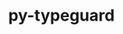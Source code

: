 ---
title: "py-typeguard"
layout: cache
categories: [package, develop]
meta: {"versions": ["3.0.2"], "compilers": ["gcc@=11.1.0", "oneapi@=2023.1.0"], "oss": ["ubuntu20.04"], "platforms": ["linux"], "targets": ["ppc64le", "x86_64", "x86_64_v3"], "stacks": ["e4s", "e4s-oneapi", "e4s-power", "root"], "num_specs": 12, "num_specs_by_stack": {"e4s-power": 5, "root": 12, "e4s-oneapi": 3, "e4s": 4}}
spec_details: [{"hash": "zwlz5p6f66cnwkkc2mofhljqxxqdu4q2", "compiler": "gcc@=11.1.0", "versions": ["3.0.2"], "os": "ubuntu20.04", "platform": "linux", "target": "ppc64le", "variants": ["build_system=python_pip"], "stacks": ["e4s-power", "root"], "size": "-", "tarball": "https://binaries.spack.io/develop/build_cache/linux-ubuntu20.04-ppc64le/gcc-11.1.0/py-typeguard-3.0.2/linux-ubuntu20.04-ppc64le-gcc-11.1.0-py-typeguard-3.0.2-zwlz5p6f66cnwkkc2mofhljqxxqdu4q2.spack"}, {"hash": "yvyvuqckhfgzcmok45rlkwpm5zkmss5z", "compiler": "gcc@=11.1.0", "versions": ["3.0.2"], "os": "ubuntu20.04", "platform": "linux", "target": "ppc64le", "variants": ["build_system=python_pip"], "stacks": ["e4s-power", "root"], "size": "-", "tarball": "https://binaries.spack.io/develop/build_cache/linux-ubuntu20.04-ppc64le/gcc-11.1.0/py-typeguard-3.0.2/linux-ubuntu20.04-ppc64le-gcc-11.1.0-py-typeguard-3.0.2-yvyvuqckhfgzcmok45rlkwpm5zkmss5z.spack"}, {"hash": "tpulv77nvlz5lgbxjm7ow6ztjqy5inj3", "compiler": "gcc@=11.1.0", "versions": ["3.0.2"], "os": "ubuntu20.04", "platform": "linux", "target": "ppc64le", "variants": ["build_system=python_pip"], "stacks": ["e4s-power", "root"], "size": "-", "tarball": "https://binaries.spack.io/develop/build_cache/linux-ubuntu20.04-ppc64le/gcc-11.1.0/py-typeguard-3.0.2/linux-ubuntu20.04-ppc64le-gcc-11.1.0-py-typeguard-3.0.2-tpulv77nvlz5lgbxjm7ow6ztjqy5inj3.spack"}, {"hash": "wpceemyq3xxblij7szpnlg5rmub7f4cz", "compiler": "gcc@=11.1.0", "versions": ["3.0.2"], "os": "ubuntu20.04", "platform": "linux", "target": "ppc64le", "variants": ["build_system=python_pip"], "stacks": ["e4s-power", "root"], "size": "-", "tarball": "https://binaries.spack.io/develop/build_cache/linux-ubuntu20.04-ppc64le/gcc-11.1.0/py-typeguard-3.0.2/linux-ubuntu20.04-ppc64le-gcc-11.1.0-py-typeguard-3.0.2-wpceemyq3xxblij7szpnlg5rmub7f4cz.spack"}, {"hash": "67v6pyowloo5wric3vxvsdwvica64ps6", "compiler": "gcc@=11.1.0", "versions": ["3.0.2"], "os": "ubuntu20.04", "platform": "linux", "target": "ppc64le", "variants": ["build_system=python_pip"], "stacks": ["e4s-power", "root"], "size": "-", "tarball": "https://binaries.spack.io/develop/build_cache/linux-ubuntu20.04-ppc64le/gcc-11.1.0/py-typeguard-3.0.2/linux-ubuntu20.04-ppc64le-gcc-11.1.0-py-typeguard-3.0.2-67v6pyowloo5wric3vxvsdwvica64ps6.spack"}, {"hash": "v6tumyc2pmmpzym4zrnrwr5w6dobvuc7", "compiler": "oneapi@=2023.1.0", "versions": ["3.0.2"], "os": "ubuntu20.04", "platform": "linux", "target": "x86_64", "variants": ["build_system=python_pip"], "stacks": ["e4s-oneapi", "root"], "size": "-", "tarball": "https://binaries.spack.io/develop/build_cache/linux-ubuntu20.04-x86_64/oneapi-2023.1.0/py-typeguard-3.0.2/linux-ubuntu20.04-x86_64-oneapi-2023.1.0-py-typeguard-3.0.2-v6tumyc2pmmpzym4zrnrwr5w6dobvuc7.spack"}, {"hash": "3ef3snnai776kk4zxmz3ern5ygcyk7er", "compiler": "oneapi@=2023.1.0", "versions": ["3.0.2"], "os": "ubuntu20.04", "platform": "linux", "target": "x86_64", "variants": ["build_system=python_pip"], "stacks": ["e4s-oneapi", "root"], "size": "-", "tarball": "https://binaries.spack.io/develop/build_cache/linux-ubuntu20.04-x86_64/oneapi-2023.1.0/py-typeguard-3.0.2/linux-ubuntu20.04-x86_64-oneapi-2023.1.0-py-typeguard-3.0.2-3ef3snnai776kk4zxmz3ern5ygcyk7er.spack"}, {"hash": "qyger7l24pkpeeu45ulcdcrk6hmbfind", "compiler": "oneapi@=2023.1.0", "versions": ["3.0.2"], "os": "ubuntu20.04", "platform": "linux", "target": "x86_64", "variants": ["build_system=python_pip"], "stacks": ["e4s-oneapi", "root"], "size": "-", "tarball": "https://binaries.spack.io/develop/build_cache/linux-ubuntu20.04-x86_64/oneapi-2023.1.0/py-typeguard-3.0.2/linux-ubuntu20.04-x86_64-oneapi-2023.1.0-py-typeguard-3.0.2-qyger7l24pkpeeu45ulcdcrk6hmbfind.spack"}, {"hash": "g25km35uxqvkikgtm4nejx3crzo52svu", "compiler": "gcc@=11.1.0", "versions": ["3.0.2"], "os": "ubuntu20.04", "platform": "linux", "target": "x86_64_v3", "variants": ["build_system=python_pip"], "stacks": ["e4s", "root"], "size": "-", "tarball": "https://binaries.spack.io/develop/build_cache/linux-ubuntu20.04-x86_64_v3/gcc-11.1.0/py-typeguard-3.0.2/linux-ubuntu20.04-x86_64_v3-gcc-11.1.0-py-typeguard-3.0.2-g25km35uxqvkikgtm4nejx3crzo52svu.spack"}, {"hash": "srbcn72hemu3kg6jinxh5ab4qwfrrh4a", "compiler": "gcc@=11.1.0", "versions": ["3.0.2"], "os": "ubuntu20.04", "platform": "linux", "target": "x86_64_v3", "variants": ["build_system=python_pip"], "stacks": ["e4s", "root"], "size": "-", "tarball": "https://binaries.spack.io/develop/build_cache/linux-ubuntu20.04-x86_64_v3/gcc-11.1.0/py-typeguard-3.0.2/linux-ubuntu20.04-x86_64_v3-gcc-11.1.0-py-typeguard-3.0.2-srbcn72hemu3kg6jinxh5ab4qwfrrh4a.spack"}, {"hash": "brhblmr5meaxytfro37cdzuap5liwoi7", "compiler": "gcc@=11.1.0", "versions": ["3.0.2"], "os": "ubuntu20.04", "platform": "linux", "target": "x86_64_v3", "variants": ["build_system=python_pip"], "stacks": ["e4s", "root"], "size": "-", "tarball": "https://binaries.spack.io/develop/build_cache/linux-ubuntu20.04-x86_64_v3/gcc-11.1.0/py-typeguard-3.0.2/linux-ubuntu20.04-x86_64_v3-gcc-11.1.0-py-typeguard-3.0.2-brhblmr5meaxytfro37cdzuap5liwoi7.spack"}, {"hash": "mlcaun22pxbbcfxh2qrdolxuqcr727vc", "compiler": "gcc@=11.1.0", "versions": ["3.0.2"], "os": "ubuntu20.04", "platform": "linux", "target": "x86_64_v3", "variants": ["build_system=python_pip"], "stacks": ["e4s", "root"], "size": "-", "tarball": "https://binaries.spack.io/develop/build_cache/linux-ubuntu20.04-x86_64_v3/gcc-11.1.0/py-typeguard-3.0.2/linux-ubuntu20.04-x86_64_v3-gcc-11.1.0-py-typeguard-3.0.2-mlcaun22pxbbcfxh2qrdolxuqcr727vc.spack"}]
---